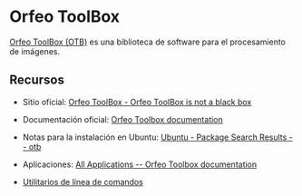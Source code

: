 # Orfeo ToolBox
[Orfeo ToolBox (OTB)](https://www.orfeo-toolbox.org/) es una biblioteca de software para el procesamiento de imágenes.

## Recursos
* Sitio oficial: [Orfeo ToolBox - Orfeo ToolBox is not a black box](https://www.orfeo-toolbox.org/)
* Documentación oficial: [Orfeo Toolbox documentation](https://www.orfeo-toolbox.org/CookBook/)
* Notas para la instalación en Ubuntu: [Ubuntu - Package Search Results -- otb](https://packages.ubuntu.com/search?keywords=otb&searchon=names)
* Aplicaciones: [All Applications -- Orfeo Toolbox documentation](https://www.orfeo-toolbox.org/CookBook/Applications.html)


* [Utilitarios de línea de comandos](https://github.com/mfvargas/snippets/blob/master/gdal/otb-linea-comandos.md)
